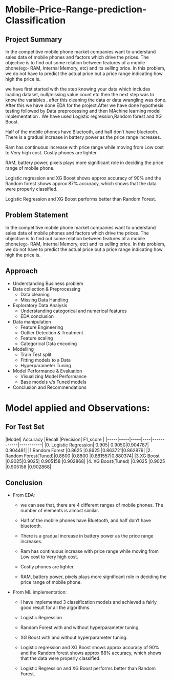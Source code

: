 # Mobile-Price-Range-prediction-Classification
## Project Summary
In the competitive mobile phone market companies want to understand sales data of mobile phones and factors which drive the prices. The objective is to find out some relation between features of a mobile phone(eg:- RAM, Internal Memory, etc) and its selling price. In this problem, we do not have to predict the actual price but a price range indicating how high the price is.

we have first started with the step knowing your data which includes loading dataset, null/missing value count etc then the next step was to know the variables , after this cleaning the data or data wrangling was done. After this we have done EDA for the project.After we have done hypothesis testing followed by Data preprocessing and then MAchine learning model implementation . We have used Logistic regression,Random forest and XG Boost.

Half of the mobile phones have Bluetooth, and half don’t have bluetooth.
There is a gradual increase in battery power as the price range increases.

Ram has continuous increase with price range while moving from Low cost to Very high cost.
Costly phones are lighter.

RAM, battery power, pixels plays more significant role in deciding the price range of mobile phone.

Logistic regression and XG Boost shows approx accuracy of 90% and the Random forest shows approx 87% accuracy, which shows that the data were properly classified.

Logistic Regression and XG Boost performs better than Random Forest.

## Problem Statement

In the competitive mobile phone market companies want to understand sales data of mobile phones and factors which drive the prices. The objective is to find out some relation between features of a mobile phone(eg:- RAM, Internal Memory, etc) and its selling price. In this problem, we do not have to predict the actual price but a price range indicating how high the price is.

## Approach
- Understanding Business problem
- Data collection & Preprocessing
  - Data cleaning
  - Missing Data Handling
- Exploratory Data Analysis
  - Understanding categorical and numerical features
  - EDA conclusion
- Data manipulation
  - Feature Engineering
  - Outlier Detection & Treatment
  - Feature scaling
  - Categorical Data encoding
- Modelling
  - Train Test split
  - Fitting models to a Data
  - Hyperparameter Tuning
- Model Performance & Evaluation
  - Visualizing Model Performance
  - Base models v/s Tuned models
- Conclusion and Recommendations

# Model applied and Observations:
## For Test Set
|Model|	Accuracy	|Recall	|Precision|	F1_score	|
|-----|-----|-----|----|------------|-----------|
|0. Logistic Regression|	0.905|	0.9050|0.904787|	0.904481|
|1.Random Forest	|0.8625 |0.8625	|0.863721|0.862879|
|2. Random Forest(Tuned)|0.8800	|0.8800	|0.881557|0.880374|	
|3.XG Boost	|0.9025|0.9025|	0.905158	|0.902868|
|4. XG Boost(Tuned)	|0.9025	|0.9025	|0.905158	|0.902868|


## Conclusion
- From EDA:

   - we can see that, there are 4 different ranges of mobile phones. The number of elements is almost similar.

   - Half of the mobile phones have Bluetooth, and half don’t have bluetooth.

   - There is a gradual increase in battery power as the price range increases.

   - Ram has continuous increase with price range while moving from Low cost to Very high cost.

   - Costly phones are lighter.

   - RAM, battery power, pixels plays more significant role in deciding the price range of mobile phone.

- From ML implementation:

   - I have implemented 3 classification models and achieved a fairly good result for all the algorithms.

   - Logistic Regression

   - Random Forest with and without hyperparameter tuning.

   - XG Boost with and without hyperparameter tuning.

   - Logistic regression and XG Boost shows approx accuracy of 90% and the Random forest shows approx 88% accuracy, which shows that the data were properly classified.

   - Logistic Regression and XG Boost performs better than Random Forest.
